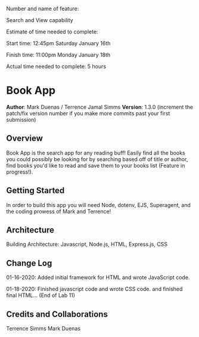 Number and name of feature: 

Search and View capability

Estimate of time needed to complete: 

Start time: 12:45pm Saturday January 16th

Finish time: 11:00pm Monday January 18th

Actual time needed to complete: 5 hours


# Book App

**Author**: Mark Duenas / Terrence Jamal Simms
**Version**: 1.3.0 (increment the patch/fix version number if you make more commits past your first submission)

## Overview
Book App is the search app for any reading buff! Easily find all the books you could possibly be looking for by searching based off of title or author, find books you'd like to read and save them to your books list (Feature in progress!).

## Getting Started
In order to build this app you will need Node, dotenv, EJS, Superagent, and the coding prowess of Mark and Terrence!

## Architecture
Building Architecture: Javascript, Node.js, HTML, Express.js, CSS
## Change Log

01-16-2020: Added initial framework for HTML and wrote JavaScript code.

01-18-2020: Finished javascript code and wrote CSS code. and finished final HTML... (End of Lab 11)

## Credits and Collaborations
Terrence Simms
Mark Duenas